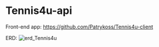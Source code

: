 # Tennis4u-api

Front-end app: https://github.com/Patrykoss/Tennis4u-client

ERD:
![erd_Tennis4u](https://github.com/Patrykoss/Tennis4u-api/assets/48811059/b8ca81e2-91ad-4160-9ad0-8a4b37b880bc)
